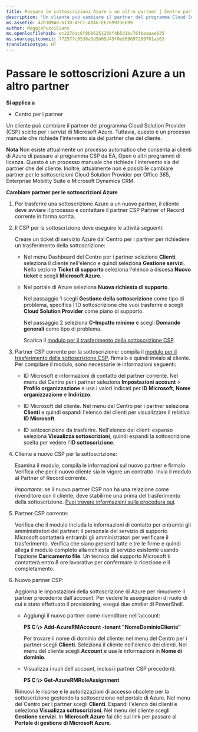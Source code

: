```yaml
---
title: Passare le sottoscrizioni Azure a un altro partner | Centro partner
description: "Un cliente può cambiare il partner del programma Cloud Solution Provider (CSP) scelto per i servizi di Microsoft Azure. Tuttavia, questo è un processo manuale che richiede l&quot;intervento sia del partner che del cliente."
ms.assetid: 42D1D9AB-613D-4FC1-A846-EE769923E699
author: MaggiePucciEvans
ms.openlocfilehash: ec227dac6f8b0625120bf4b5d1bc76fbeaaae635
ms.sourcegitcommit: 772577c0538a5d5b05d45f0e669697209761ab03
translationtype: HT
---
```

# <a name="switch-azure-subscriptions-to-a-different-partner"></a>Passare le sottoscrizioni Azure a un altro partner

**Si applica a**

-  Centro per i partner

Un cliente può cambiare il partner del programma Cloud Solution Provider (CSP) scelto per i servizi di Microsoft Azure. Tuttavia, questo è un processo manuale che richiede l'intervento sia del partner che del cliente.

**Nota**  Non esiste attualmente un processo automatico che consenta ai clienti di Azure di passare al programma CSP da EA, Open o altri programmi di licenza. Questo è un processo manuale che richiede l'intervento sia del partner che del cliente. Inoltre, attualmente non è possibile cambiare partner per le sottoscrizioni Cloud Solution Provider per Office 365, Enterprise Mobility Suite o Microsoft Dynamics CRM.

 

**Cambiare partner per le sottoscrizioni Azure**

1.  Per trasferire una sottoscrizione Azure a un nuovo partner, il cliente deve avviare il processo e contattare il partner CSP Partner of Record corrente in forma scritta.

2.  Il CSP per la sottoscrizione deve eseguire le attività seguenti:

    Creare un ticket di servizio Azure dal Centro per i partner per richiedere un trasferimento della sottoscrizione:

    -   Nel menu Dashboard del Centro per i partner seleziona **Clienti**, seleziona il cliente nell'elenco e quindi seleziona **Gestione servizi**. Nella sezione **Ticket di supporto** seleziona l'elenco a discesa **Nuovo ticket** e scegli **Microsoft Azure**.

    -   Nel portale di Azure seleziona **Nuova richiesta di supporto**.

        Nel passaggio 1 scegli **Gestione della sottoscrizione** come tipo di problema, specifica l'ID sottoscrizione che vuoi trasferire e scegli **Cloud Solution Provider** come piano di supporto.

        Nel passaggio 2 seleziona **C–Impatto minimo** e scegli **Domande generali** come tipo di problema.

        Scarica il [modulo per il trasferimento della sottoscrizione CSP](https://assets.windowsphone.com/5222c408-e546-4e01-b72a-2ec7d4c43d57/CSP_Subscription_Transfer_Form_Azure_InvariantCulture_Default.zip).

3.  Partner CSP corrente per la sottoscrizione: compila il [modulo per il trasferimento della sottoscrizione CSP](https://assets.windowsphone.com/5222c408-e546-4e01-b72a-2ec7d4c43d57/CSP_Subscription_Transfer_Form_Azure_InvariantCulture_Default.zip), firmalo e quindi invialo al cliente. Per compilare il modulo, sono necessarie le informazioni seguenti:

    -   ID Microsoft e informazioni di contatto del partner corrente. Nel menu del Centro per i partner seleziona **Impostazioni account** &gt; **Profilo organizzazione** e usa i valori indicati per **ID Microsoft**, **Nome organizzazione** e **Indirizzo**.

    -   ID Microsoft del cliente. Nel menu del Centro per i partner seleziona **Clienti** e quindi espandi l'elenco dei clienti per visualizzare il relativo **ID Microsoft**.

    -   ID sottoscrizione da trasferire. Nell'elenco dei clienti espanso seleziona **Visualizza sottoscrizioni**, quindi espandi la sottoscrizione scelta per vedere l'**ID sottoscrizione**.

4.  Cliente e nuovo CSP per la sottoscrizione:

    Esamina il modulo, compila le informazioni sul nuovo partner e firmalo. Verifica che per il nuovo cliente sia in vigore un contratto. Invia il modulo al Partner of Record corrente.

    *Importante*: se il nuovo partner CSP non ha una relazione come rivenditore con il cliente, deve stabilirne una prima del trasferimento della sottoscrizione. [Puoi trovare informazioni sulla procedura qui](https://int.msdn.microsoft.com/en-us/library/partnercenter/mt750320.aspx).

5.  Partner CSP corrente:

    Verifica che il modulo includa le informazioni di contatto per entrambi gli amministratori del partner: il personale del servizio di supporto Microsoft contatterà entrambi gli amministratori per verificare il trasferimento. Verifica che siano presenti tutte e tre le firme e quindi allega il modulo completo alla richiesta di servizio esistente usando l'opzione **Caricamento file**. Un tecnico del supporto Microsoft ti contatterà entro 8 ore lavorative per confermare la ricezione e il completamento.

6.  Nuovo partner CSP:

    Aggiorna le impostazioni della sottoscrizione di Azure per rimuovere il partner precedente dall'account. Per vedere le assegnazioni di ruolo di cui è stato effettuato il provisioning, esegui due cmdlet di PowerShell.

    -   Aggiungi il nuovo partner come rivenditore nell'account:

        **PS C:\\&gt; Add-AzureRMAccount -tenant "NomeDominioCliente"**

        Per trovare il nome di dominio del cliente: nel menu del Centro per i partner scegli **Clienti**. Seleziona il cliente nell'elenco dei clienti. Nel menu del cliente scegli **Account** e usa le informazioni in **Nome di dominio**.

    -   Visualizza i ruoli dell'account, inclusi i partner CSP precedenti:

        **PS C:\\&gt; Get-AzureRMRoleAssignment**

    Rimuovi le risorse e le autorizzazioni di accesso obsolete per la sottoscrizione gestendo la sottoscrizione nel portale di Azure. Nel menu del Centro per i partner scegli **Clienti**. Espandi l'elenco dei clienti e seleziona **Visualizza sottoscrizioni**. Nel menu del cliente scegli **Gestione servizi**. In **Microsoft Azure** fai clic sul link per passare al **Portale di gestione di Microsoft Azure**.

 

 



